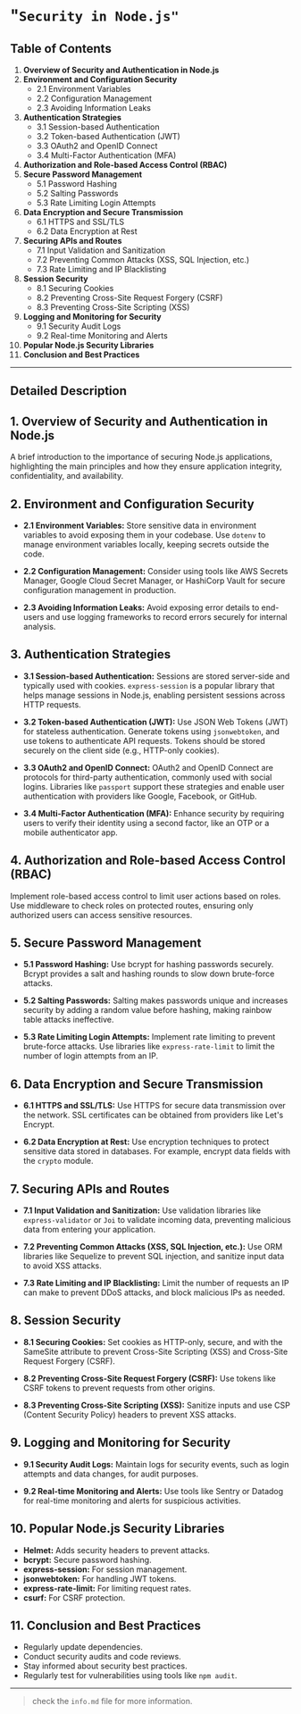 # "`Security in Node.js"`

## Table of Contents

1. **Overview of Security and Authentication in Node.js**
2. **Environment and Configuration Security**
   - 2.1 Environment Variables
   - 2.2 Configuration Management
   - 2.3 Avoiding Information Leaks
3. **Authentication Strategies**
   - 3.1 Session-based Authentication
   - 3.2 Token-based Authentication (JWT)
   - 3.3 OAuth2 and OpenID Connect
   - 3.4 Multi-Factor Authentication (MFA)
4. **Authorization and Role-based Access Control (RBAC)**
5. **Secure Password Management**
   - 5.1 Password Hashing
   - 5.2 Salting Passwords
   - 5.3 Rate Limiting Login Attempts
6. **Data Encryption and Secure Transmission**
   - 6.1 HTTPS and SSL/TLS
   - 6.2 Data Encryption at Rest
7. **Securing APIs and Routes**
   - 7.1 Input Validation and Sanitization
   - 7.2 Preventing Common Attacks (XSS, SQL Injection, etc.)
   - 7.3 Rate Limiting and IP Blacklisting
8. **Session Security**
   - 8.1 Securing Cookies
   - 8.2 Preventing Cross-Site Request Forgery (CSRF)
   - 8.3 Preventing Cross-Site Scripting (XSS)
9. **Logging and Monitoring for Security**
   - 9.1 Security Audit Logs
   - 9.2 Real-time Monitoring and Alerts
10. **Popular Node.js Security Libraries**
11. **Conclusion and Best Practices**

---

## Detailed Description

## 1. **Overview of Security and Authentication in Node.js**

A brief introduction to the importance of securing Node.js applications, highlighting the main principles and how they ensure application integrity, confidentiality, and availability.

## 2. **Environment and Configuration Security**

- **2.1 Environment Variables:**
  Store sensitive data in environment variables to avoid exposing them in your codebase. Use `dotenv` to manage environment variables locally, keeping secrets outside the code.

- **2.2 Configuration Management:**
  Consider using tools like AWS Secrets Manager, Google Cloud Secret Manager, or HashiCorp Vault for secure configuration management in production.

- **2.3 Avoiding Information Leaks:**
  Avoid exposing error details to end-users and use logging frameworks to record errors securely for internal analysis.

## 3. **Authentication Strategies**

- **3.1 Session-based Authentication:**
  Sessions are stored server-side and typically used with cookies. `express-session` is a popular library that helps manage sessions in Node.js, enabling persistent sessions across HTTP requests.

- **3.2 Token-based Authentication (JWT):**
  Use JSON Web Tokens (JWT) for stateless authentication. Generate tokens using `jsonwebtoken`, and use tokens to authenticate API requests. Tokens should be stored securely on the client side (e.g., HTTP-only cookies).

- **3.3 OAuth2 and OpenID Connect:**
  OAuth2 and OpenID Connect are protocols for third-party authentication, commonly used with social logins. Libraries like `passport` support these strategies and enable user authentication with providers like Google, Facebook, or GitHub.

- **3.4 Multi-Factor Authentication (MFA):**
  Enhance security by requiring users to verify their identity using a second factor, like an OTP or a mobile authenticator app.

## 4. **Authorization and Role-based Access Control (RBAC)**

Implement role-based access control to limit user actions based on roles. Use middleware to check roles on protected routes, ensuring only authorized users can access sensitive resources.

## 5. **Secure Password Management**

- **5.1 Password Hashing:**
  Use bcrypt for hashing passwords securely. Bcrypt provides a salt and hashing rounds to slow down brute-force attacks.

- **5.2 Salting Passwords:**
  Salting makes passwords unique and increases security by adding a random value before hashing, making rainbow table attacks ineffective.

- **5.3 Rate Limiting Login Attempts:**
  Implement rate limiting to prevent brute-force attacks. Use libraries like `express-rate-limit` to limit the number of login attempts from an IP.

## 6. **Data Encryption and Secure Transmission**

- **6.1 HTTPS and SSL/TLS:**
  Use HTTPS for secure data transmission over the network. SSL certificates can be obtained from providers like Let's Encrypt.

- **6.2 Data Encryption at Rest:**
  Use encryption techniques to protect sensitive data stored in databases. For example, encrypt data fields with the `crypto` module.

## 7. **Securing APIs and Routes**

- **7.1 Input Validation and Sanitization:**
  Use validation libraries like `express-validator` or `Joi` to validate incoming data, preventing malicious data from entering your application.

- **7.2 Preventing Common Attacks (XSS, SQL Injection, etc.):**
  Use ORM libraries like Sequelize to prevent SQL injection, and sanitize input data to avoid XSS attacks.

- **7.3 Rate Limiting and IP Blacklisting:**
  Limit the number of requests an IP can make to prevent DDoS attacks, and block malicious IPs as needed.

## 8. **Session Security**

- **8.1 Securing Cookies:**
  Set cookies as HTTP-only, secure, and with the SameSite attribute to prevent Cross-Site Scripting (XSS) and Cross-Site Request Forgery (CSRF).

- **8.2 Preventing Cross-Site Request Forgery (CSRF):**
  Use tokens like CSRF tokens to prevent requests from other origins.

- **8.3 Preventing Cross-Site Scripting (XSS):**
  Sanitize inputs and use CSP (Content Security Policy) headers to prevent XSS attacks.

## 9. **Logging and Monitoring for Security**

- **9.1 Security Audit Logs:**
  Maintain logs for security events, such as login attempts and data changes, for audit purposes.

- **9.2 Real-time Monitoring and Alerts:**
  Use tools like Sentry or Datadog for real-time monitoring and alerts for suspicious activities.

## 10. **Popular Node.js Security Libraries**

- **Helmet:** Adds security headers to prevent attacks.
- **bcrypt:** Secure password hashing.
- **express-session:** For session management.
- **jsonwebtoken:** For handling JWT tokens.
- **express-rate-limit:** For limiting request rates.
- **csurf:** For CSRF protection.

## 11. **Conclusion and Best Practices**

- Regularly update dependencies.
- Conduct security audits and code reviews.
- Stay informed about security best practices.
- Regularly test for vulnerabilities using tools like `npm audit`.

---

> check the `info.md` file for more information.
